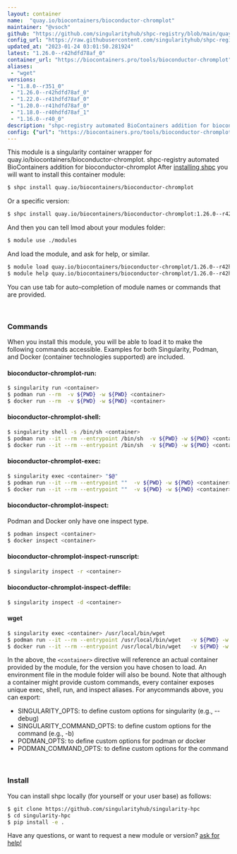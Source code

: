 ```yaml
---
layout: container
name:  "quay.io/biocontainers/bioconductor-chromplot"
maintainer: "@vsoch"
github: "https://github.com/singularityhub/shpc-registry/blob/main/quay.io/biocontainers/bioconductor-chromplot/container.yaml"
config_url: "https://raw.githubusercontent.com/singularityhub/shpc-registry/main/quay.io/biocontainers/bioconductor-chromplot/container.yaml"
updated_at: "2023-01-24 03:01:50.281924"
latest: "1.26.0--r42hdfd78af_0"
container_url: "https://biocontainers.pro/tools/bioconductor-chromplot"
aliases:
 - "wget"
versions:
 - "1.8.0--r351_0"
 - "1.26.0--r42hdfd78af_0"
 - "1.22.0--r41hdfd78af_0"
 - "1.20.0--r41hdfd78af_0"
 - "1.18.0--r40hdfd78af_1"
 - "1.16.0--r40_0"
description: "shpc-registry automated BioContainers addition for bioconductor-chromplot"
config: {"url": "https://biocontainers.pro/tools/bioconductor-chromplot", "maintainer": "@vsoch", "description": "shpc-registry automated BioContainers addition for bioconductor-chromplot", "latest": {"1.26.0--r42hdfd78af_0": "sha256:858749f900bef1ac68c5c4e68d7b54c0f037d5fce0f09986744b45c87ac1bbcb"}, "tags": {"1.8.0--r351_0": "sha256:6a45a9c1f22e44af3a4b8823872fe4f35f4cf3b80153cd4afce0543a8da7f81e", "1.26.0--r42hdfd78af_0": "sha256:858749f900bef1ac68c5c4e68d7b54c0f037d5fce0f09986744b45c87ac1bbcb", "1.22.0--r41hdfd78af_0": "sha256:5653d5e3795fc79d4f4ccd0d4674b6009899298bc213a654621d3008d6583edd", "1.20.0--r41hdfd78af_0": "sha256:40d0a5344275616fb5ee5df0e9043e367a55fb0d2b24d27ea75f06e418325bf5", "1.18.0--r40hdfd78af_1": "sha256:2463930872c644e01faa0b9039256c7cd326779936de8fdfe1526331b51d59bc", "1.16.0--r40_0": "sha256:48ae97416f2a6960662a862b40cd6e107c1b71e1aa5f7844ef97799945c22f74"}, "docker": "quay.io/biocontainers/bioconductor-chromplot", "aliases": {"wget": "/usr/local/bin/wget"}}
---
```


This module is a singularity container wrapper for quay.io/biocontainers/bioconductor-chromplot.
shpc-registry automated BioContainers addition for bioconductor-chromplot
After [installing shpc](#install) you will want to install this container module:


```bash
$ shpc install quay.io/biocontainers/bioconductor-chromplot
```

Or a specific version:

```bash
$ shpc install quay.io/biocontainers/bioconductor-chromplot:1.26.0--r42hdfd78af_0
```

And then you can tell lmod about your modules folder:

```bash
$ module use ./modules
```

And load the module, and ask for help, or similar.

```bash
$ module load quay.io/biocontainers/bioconductor-chromplot/1.26.0--r42hdfd78af_0
$ module help quay.io/biocontainers/bioconductor-chromplot/1.26.0--r42hdfd78af_0
```

You can use tab for auto-completion of module names or commands that are provided.

<br>

### Commands

When you install this module, you will be able to load it to make the following commands accessible.
Examples for both Singularity, Podman, and Docker (container technologies supported) are included.

#### bioconductor-chromplot-run:

```bash
$ singularity run <container>
$ podman run --rm  -v ${PWD} -w ${PWD} <container>
$ docker run --rm  -v ${PWD} -w ${PWD} <container>
```

#### bioconductor-chromplot-shell:

```bash
$ singularity shell -s /bin/sh <container>
$ podman run --it --rm --entrypoint /bin/sh  -v ${PWD} -w ${PWD} <container>
$ docker run --it --rm --entrypoint /bin/sh  -v ${PWD} -w ${PWD} <container>
```

#### bioconductor-chromplot-exec:

```bash
$ singularity exec <container> "$@"
$ podman run --it --rm --entrypoint ""  -v ${PWD} -w ${PWD} <container> "$@"
$ docker run --it --rm --entrypoint ""  -v ${PWD} -w ${PWD} <container> "$@"
```

#### bioconductor-chromplot-inspect:

Podman and Docker only have one inspect type.

```bash
$ podman inspect <container>
$ docker inspect <container>
```

#### bioconductor-chromplot-inspect-runscript:

```bash
$ singularity inspect -r <container>
```

#### bioconductor-chromplot-inspect-deffile:

```bash
$ singularity inspect -d <container>
```


#### wget

```bash
$ singularity exec <container> /usr/local/bin/wget
$ podman run --it --rm --entrypoint /usr/local/bin/wget   -v ${PWD} -w ${PWD} <container> -c " $@"
$ docker run --it --rm --entrypoint /usr/local/bin/wget   -v ${PWD} -w ${PWD} <container> -c " $@"
```



In the above, the `<container>` directive will reference an actual container provided
by the module, for the version you have chosen to load. An environment file in the
module folder will also be bound. Note that although a container
might provide custom commands, every container exposes unique exec, shell, run, and
inspect aliases. For anycommands above, you can export:

 - SINGULARITY_OPTS: to define custom options for singularity (e.g., --debug)
 - SINGULARITY_COMMAND_OPTS: to define custom options for the command (e.g., -b)
 - PODMAN_OPTS: to define custom options for podman or docker
 - PODMAN_COMMAND_OPTS: to define custom options for the command

<br>

### Install

You can install shpc locally (for yourself or your user base) as follows:

```bash
$ git clone https://github.com/singularityhub/singularity-hpc
$ cd singularity-hpc
$ pip install -e .
```

Have any questions, or want to request a new module or version? [ask for help!](https://github.com/singularityhub/singularity-hpc/issues)